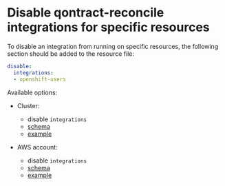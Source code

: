 # Disable qontract-reconcile integrations for specific resources

To disable an integration from running on specific resources, the following section should be added to the resource file:

```yaml
disable:
  integrations:
  - openshift-users
```

Available options:

- Cluster:
    * disable `integrations`
    * [schema](https://github.com/app-sre/qontract-schemas/blob/f4181f975753f31b7582802b2bee6150668a3551/schemas/openshift/cluster-1.yml#L502-L538)
    * [example](https://gitlab.cee.redhat.com/service/app-interface/-/blob/7710f626eb4cb4dd656473cab67b921127433e59/data/openshift/insights/cluster-insights-perf.yml#L28)

- AWS account:
    * disable `integrations`
    * [schema](https://github.com/app-sre/qontract-schemas/blob/f4181f975753f31b7582802b2bee6150668a3551/schemas/aws/account-1.yml#L56-L70)
    * [example](https://gitlab.cee.redhat.com/service/app-interface/-/blob/7710f626eb4cb4dd656473cab67b921127433e59/data/aws/osio-dev/account.yml#L23-27)
